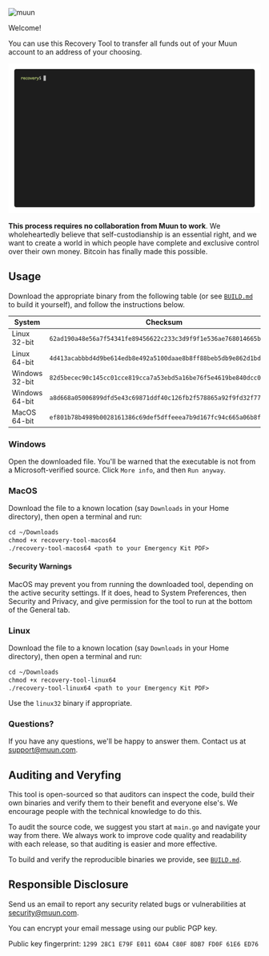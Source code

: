 ![muun](https://muun.com/images/github-banner-v2.png)

Welcome!

You can use this Recovery Tool to transfer all funds out of your Muun account to an address 
of your choosing.

![](readme/demo.gif)

**This process requires no collaboration from Muun to work**. We wholeheartedly believe that self-custodianship
is an essential right, and we want to create a world in which people have complete and exclusive
control over their own money. Bitcoin has finally made this possible.

## Usage

Download the appropriate binary from the following table (or see [`BUILD.md`](BUILD.md) to build it yourself),
and follow the instructions below.

| System | Checksum | Link |
| --- | --- | --- |
| Linux 32-bit | `62ad190a48e56a7f54341fe89456622c233c3d9f9f1e536ae768014665b0ffad` | [Download](https://raw.githubusercontent.com/muun/recovery/master/bin/recovery-tool-linux32) |
| Linux 64-bit | `4d413acabbbd4d9be614edb8e492a5100daae8b8ff88beb5db9e862d1bd17b70` | [Download](https://raw.githubusercontent.com/muun/recovery/master/bin/recovery-tool-linux64) |
| Windows 32-bit | `82d5becec90c145cc01cce819cca7a53ebd5a16be76f5e4619be840dcc0f2b1a` | [Download](https://raw.githubusercontent.com/muun/recovery/master/bin/recovery-tool-windows32.exe) |
| Windows 64-bit | `a8d668a05006899dfd5e43c69871ddf40c126fb2f578865a92f9fd32f77824c1` | [Download](https://raw.githubusercontent.com/muun/recovery/master/bin/recovery-tool-windows64.exe) |
| MacOS 64-bit | `ef801b78b4989b0028161386c69def5dffeeea7b9d167fc94c665a06b8fc00fd` | [Download](https://raw.githubusercontent.com/muun/recovery/master/bin/recovery-tool-macos64) |

### Windows

Open the downloaded file. You'll be warned that the executable is not from a Microsoft-verified
source. Click `More info`, and then `Run anyway`.


### MacOS

Download the file to a known location (say `Downloads` in your Home directory), then open a terminal
and run:

```
cd ~/Downloads
chmod +x recovery-tool-macos64
./recovery-tool-macos64 <path to your Emergency Kit PDF>
```

#### Security Warnings

MacOS may prevent you from running the downloaded tool, depending on the active security settings. If it
does, head to System Preferences, then Security and Privacy, and give permission for the tool to run at the
bottom of the General tab.

### Linux

Download the file to a known location (say `Downloads` in your Home directory), then open a terminal
and run:

```
cd ~/Downloads
chmod +x recovery-tool-linux64
./recovery-tool-linux64 <path to your Emergency Kit PDF>
```

Use the `linux32` binary if appropriate.

### Questions?

If you have any questions, we'll be happy to answer them. Contact us at [support@muun.com](mailto:support@muun.com).


## Auditing and Veryfing

This tool is open-sourced so that auditors can inspect the code, build their own binaries and 
verify them to their benefit and everyone else's. We encourage people with the technical knowledge 
to do this.

To audit the source code, we suggest you start at `main.go` and navigate your way from there. We 
always work to improve code quality and readability with each release, so that auditing is easier 
and more effective.

To build and verify the reproducible binaries we provide, see [`BUILD.md`](BUILD.md).

## Responsible Disclosure

Send us an email to report any security related bugs or vulnerabilities at [security@muun.com](mailto:security@muun.com).

You can encrypt your email message using our public PGP key.

Public key fingerprint: `1299 28C1 E79F E011 6DA4 C80F 8DB7 FD0F 61E6 ED76`
